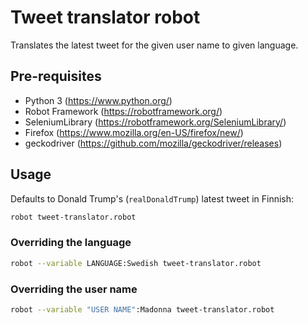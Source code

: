 # Tweet translator robot

Translates the latest tweet for the given user name to given language.

## Pre-requisites

* Python 3 (https://www.python.org/)
* Robot Framework (https://robotframework.org/)
* SeleniumLibrary (https://robotframework.org/SeleniumLibrary/)
* Firefox (https://www.mozilla.org/en-US/firefox/new/)
* geckodriver (https://github.com/mozilla/geckodriver/releases)

## Usage

Defaults to Donald Trump's (`realDonaldTrump`) latest tweet in Finnish:

```zsh
robot tweet-translator.robot
```

### Overriding the language

```zsh
robot --variable LANGUAGE:Swedish tweet-translator.robot
```

### Overriding the user name

```zsh
robot --variable "USER NAME":Madonna tweet-translator.robot
```

